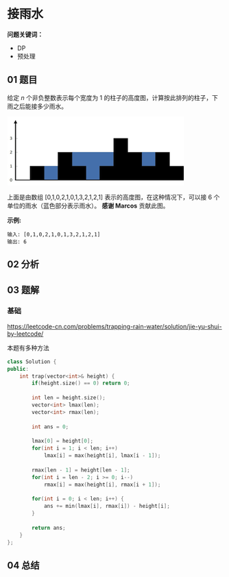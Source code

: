 # 接雨水
**问题关键词：**

- DP
- 预处理

## 01 题目

给定 *n* 个非负整数表示每个宽度为 1 的柱子的高度图，计算按此排列的柱子，下雨之后能接多少雨水。

![img](接雨水.assets/rainwatertrap.png)

上面是由数组 [0,1,0,2,1,0,1,3,2,1,2,1] 表示的高度图，在这种情况下，可以接 6 个单位的雨水（蓝色部分表示雨水）。 **感谢 Marcos** 贡献此图。

**示例:**

```
输入: [0,1,0,2,1,0,1,3,2,1,2,1]
输出: 6
```

## 02 分析



## 03 题解

### 基础

<https://leetcode-cn.com/problems/trapping-rain-water/solution/jie-yu-shui-by-leetcode/>

本题有多种方法

```c++
class Solution {
public:
    int trap(vector<int>& height) {
        if(height.size() == 0) return 0;
        
        int len = height.size();
        vector<int> lmax(len);
        vector<int> rmax(len);
        
        int ans = 0;
        
        lmax[0] = height[0];
        for(int i = 1; i < len; i++)
            lmax[i] = max(height[i], lmax[i - 1]);
        
        rmax[len - 1] = height[len - 1];
        for(int i = len - 2; i >= 0; i--)
            rmax[i] = max(height[i], rmax[i + 1]);
        
        for(int i = 0; i < len; i++) {
            ans += min(lmax[i], rmax[i]) - height[i];
        }
        
        return ans;
    }
};
```



## 04 总结

